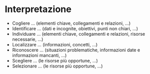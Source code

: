 # Interpretazione

- Cogliere … (elementi chiave, collegamenti e relazioni, …)
- Identificare … (dati e incognite, obiettivi, punti non chiari, …)
- Individuare … (elementi chiave, collegamenti e relazioni, risorse necessarie, …)
- Localizzare … (informazioni, concetti, …)
- Riconoscere … (situazioni problematiche, informazioni date e informazioni mancanti, …)
- Scegliere … (le risorse più opportune, …)
- Selezionare … (le risorse più opportune, …)
